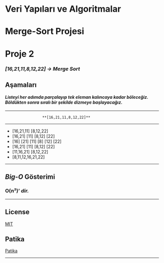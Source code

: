 # Veri Yapıları ve Algoritmalar
# Merge-Sort Projesi
# Proje 2 
### ***[16,21,11,8,12,22] -> Merge Sort***

## Aşamaları

#### ***Listeyi her adımda parçalayıp tek eleman kalıncaya kadar böleceğiz. Böldükten sonra sıralı bir şekilde dizmeye başlayacağız.***
***
                     **[16,21,11,8,12,22]**
***
* [16,21,11] [8,12,22]
* [16,21] [11] [8,12] [22]
* [16] [21] [11] [8] [12] [22]
* [16,21] [11] [8,12] [22]
* [11,16,21] [8,12,22]
* [8,11,12,16,21,22]
***
## ***Big-O*** Gösterimi
### O(n²)’ ***dir.***


***
## License

[MIT](https://tr.wikipedia.org/wiki/MIT_Lisans%C4%B1)
## Patika

[Patika](https://www.patika.dev/tr)
***